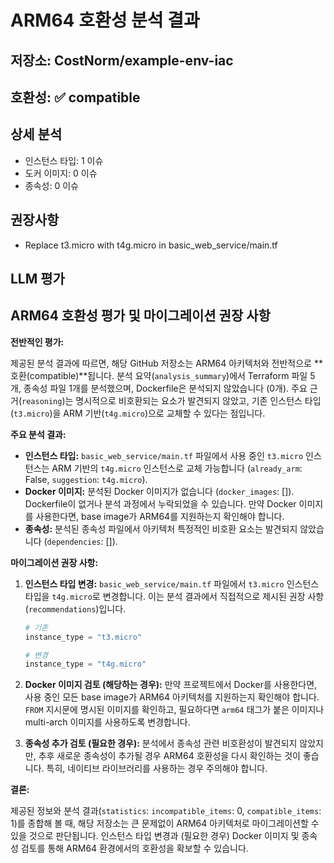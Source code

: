 # ARM64 호환성 분석 결과

## 저장소: CostNorm/example-env-iac

## 호환성: ✅ compatible

## 상세 분석

- 인스턴스 타입: 1 이슈
- 도커 이미지: 0 이슈
- 종속성: 0 이슈

## 권장사항

- Replace t3.micro with t4g.micro in basic_web_service/main.tf

## LLM 평가

## ARM64 호환성 평가 및 마이그레이션 권장 사항

**전반적인 평가:**

제공된 분석 결과에 따르면, 해당 GitHub 저장소는 ARM64 아키텍처와 전반적으로 **호환(compatible)**됩니다. 분석 요약(`analysis_summary`)에서 Terraform 파일 5개, 종속성 파일 1개를 분석했으며, Dockerfile은 분석되지 않았습니다 (0개).  주요 근거(`reasoning`)는 명시적으로 비호환되는 요소가 발견되지 않았고, 기존 인스턴스 타입(`t3.micro`)을 ARM 기반(`t4g.micro`)으로 교체할 수 있다는 점입니다.

**주요 분석 결과:**

*   **인스턴스 타입:** `basic_web_service/main.tf` 파일에서 사용 중인 `t3.micro` 인스턴스는 ARM 기반의 `t4g.micro` 인스턴스로 교체 가능합니다 (`already_arm`: False, `suggestion`: `t4g.micro`).
*   **Docker 이미지:** 분석된 Docker 이미지가 없습니다 (`docker_images`: []).  Dockerfile이 없거나 분석 과정에서 누락되었을 수 있습니다.  만약 Docker 이미지를 사용한다면, base image가 ARM64를 지원하는지 확인해야 합니다.
*   **종속성:** 분석된 종속성 파일에서 아키텍처 특정적인 비호환 요소는 발견되지 않았습니다 (`dependencies`: []).

**마이그레이션 권장 사항:**

1.  **인스턴스 타입 변경:** `basic_web_service/main.tf` 파일에서 `t3.micro` 인스턴스 타입을 `t4g.micro`로 변경합니다. 이는 분석 결과에서 직접적으로 제시된 권장 사항(`recommendations`)입니다.

    ```terraform
    # 기존
    instance_type = "t3.micro"

    # 변경
    instance_type = "t4g.micro"
    ```

2.  **Docker 이미지 검토 (해당하는 경우):** 만약 프로젝트에서 Docker를 사용한다면, 사용 중인 모든 base image가 ARM64 아키텍처를 지원하는지 확인해야 합니다.  `FROM` 지시문에 명시된 이미지를 확인하고, 필요하다면 `arm64` 태그가 붙은 이미지나 multi-arch 이미지를 사용하도록 변경합니다.

3. **종속성 추가 검토 (필요한 경우):** 분석에서 종속성 관련 비호환성이 발견되지 않았지만, 추후 새로운 종속성이 추가될 경우 ARM64 호환성을 다시 확인하는 것이 좋습니다. 특히, 네이티브 라이브러리를 사용하는 경우 주의해야 합니다.

**결론:**

제공된 정보와 분석 결과(`statistics`: `incompatible_items`: 0, `compatible_items`: 1)를 종합해 볼 때, 해당 저장소는 큰 문제없이 ARM64 아키텍처로 마이그레이션할 수 있을 것으로 판단됩니다.  인스턴스 타입 변경과 (필요한 경우) Docker 이미지 및 종속성 검토를 통해 ARM64 환경에서의 호환성을 확보할 수 있습니다.
